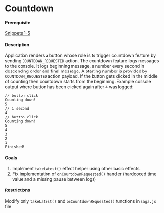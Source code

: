 # Countdown

#### Prerequisite
[Snippets 1-5](../../../redux-saga-effects-showcase/snippets)

#### Description
Application renders a button whose role is to trigger countdown feature by sending `COUNTDOWN_REQUESTED` action. The countdown feature logs messages to the console. It logs beginning message, a number every second in descending order and final message. A starting number is provided by `COUNTDOWN_REQUESTED` action payload. If the button gets clicked in the middle of counting then countdown starts from the beginning. Example console output where button has been clicked again after `4` was logged:

```
// button click
Counting down!
5
// 1 second
4
// button click
Counting down!
5
4
3
2
1
Finished!
```

#### Goals
1. Implement `takeLatest()` effect helper using other basic effects
1. Fix implementation of `onCountdownRequested()` handler (hardcoded time value and a missing pause between logs)

#### Restrictions
Modify only `takeLatest()` and `onCountdownRequested()` functions in `saga.js` file
